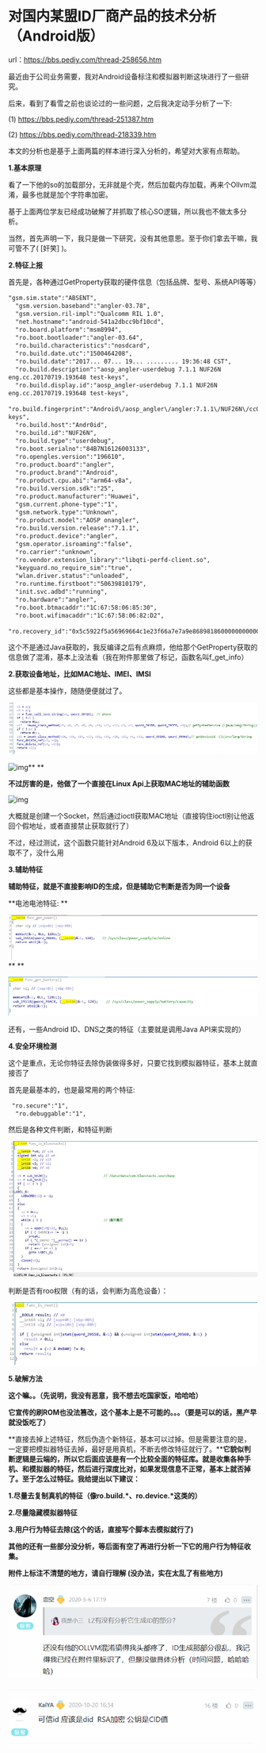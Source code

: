 # 对国内某盟ID厂商产品的技术分析（Android版）

url：https://bbs.pediy.com/thread-258656.htm

最近由于公司业务需要，我对Android设备标注和模拟器判断这块进行了一些研究。

后来，看到了看雪之前也谈论过的一些问题，之后我决定动手分析了一下:

 (1) https://bbs.pediy.com/thread-251387.htm

 (2) https://bbs.pediy.com/thread-218339.htm

本文的分析也是基于上面两篇的样本进行深入分析的，希望对大家有点帮助。

**1.基本原理**

看了一下他的so的加载部分，无非就是个壳，然后加载内存加载，再来个Ollvm混淆，最多也就是加个字符串加密。

基于上面两位学友已经成功破解了并抓取了核心SO逻辑，所以我也不做太多分析。

当然，首先声明一下，我只是做一下研究，没有其他意思。至于你们拿去干嘛，我可管不了( [奸笑] )。

**2.特征上报**

首先是，各种通过GetProperty获取的硬件信息（包括品牌、型号、系统API等等）

```
"gsm.sim.state":"ABSENT",
  "gsm.version.baseband":"angler-03.78",
  "gsm.version.ril-impl":"Qualcomm RIL 1.0",
  "net.hostname":"android-541a2dbcc9bf10cd",
  "ro.board.platform":"msm8994",
  "ro.boot.bootloader":"angler-03.64",
  "ro.build.characteristics":"nosdcard",
  "ro.build.date.utc":"1500464208",
  "ro.build.date":"2017... 07... 19... ......... 19:36:48 CST",
  "ro.build.description":"aosp_angler-userdebug 7.1.1 NUF26N eng.cc.20170719.193648 test-keys",
  "ro.build.display.id":"aosp_angler-userdebug 7.1.1 NUF26N eng.cc.20170719.193648 test-keys",
  "ro.build.fingerprint":"Android\/aosp_angler\/angler:7.1.1\/NUF26N\/cc07191936:userdebug\/test-keys",
  "ro.build.host":"Andr0id",
  "ro.build.id":"NUF26N",
  "ro.build.type":"userdebug",
  "ro.boot.serialno":"84B7N16126003133",
  "ro.opengles.version":"196610",
  "ro.product.board":"angler",
  "ro.product.brand":"Android",
  "ro.product.cpu.abi":"arm64-v8a",
  "ro.build.version.sdk":"25",
  "ro.product.manufacturer":"Huawei",
  "gsm.current.phone-type":"1",
  "gsm.network.type":"Unknown",
  "ro.product.model":"AOSP onangler",
  "ro.build.version.release":"7.1.1",
  "ro.product.device":"angler",
  "gsm.operator.isroaming":"false",
  "ro.carrier":"unknown",
  "ro.vendor.extension_library":"libqti-perfd-client.so",
  "keyguard.no_require_sim":"true",
  "wlan.driver.status":"unloaded",
  "ro.runtime.firstboot":"50639810179",
  "init.svc.adbd":"running",
  "ro.hardware":"angler",
  "ro.boot.btmacaddr":"1C:67:58:06:85:30",
  "ro.boot.wifimacaddr":"1C:67:58:06:82:D2",
  "ro.recovery_id":"0x5c5922f5a56969664c1e23f66a7e7a9e86898186000000000000000000000000"}
```

这个不是通过Java获取的，我反编译之后有点麻烦，他给那个GetProperty获取的信息做了混淆，基本上没法看（我在附件那里做了标记，函数名叫f_get_info）

**2.获取设备地址，比如MAC地址、IMEI、IMSI**

这些都是基本操作，随随便便就过了。

![img](images/862224_HQWGQQYXU5948D3.jpg) 

![img](https://bbs.pediy.com/upload/attach/202004/862224_6HREFZGFSJ4WKTM.jpg)**
**

**不过厉害的是，他做了一个直接在Linux Api上获取MAC地址的辅助函数**

![img](https://bbs.pediy.com/upload/attach/202004/862224_JE7DQPF9ZBZVY95.png)

大概就是创建一个Socket，然后通过ioctl获取MAC地址（直接钩住ioctl别让他返回个假地址，或者直接禁止获取就行了）

不过，经过测试，这个函数只能针对Android 6及以下版本，Android 6以上的获取不了，没什么用

**3.辅助特征**

**辅助特征，就是不直接影响ID的生成，但是辅助它判断是否为同一个设备**

**电池电池特征:
**

![img](images/862224_JTTH9DJNC3BH4FA.jpg)**
**

![img](images/862224_NP3QUCVMQSS3KN4.jpg)

还有，一些Android ID、DNS之类的特征（主要就是调用Java API来实现的）

**4.安全环境检测**

这个是重点，无论你特征去除伪装做得多好，只要它找到模拟器特征，基本上就直接否了

首先是最基本的，也是最常用的两个特征:



```
 "ro.secure":"1",
  "ro.debuggable":"1",
```


然后是各种文件判断，和特征判断

![img](images/862224_TS84X6JMJQMB9WY.jpg)

判断是否有roo权限（有的话，会判断为高危设备）：

![img](images/862224_P4S2TEE35PZFSF5.jpg)

**5.破解方法**

**这个嘛。。（先说明，我没有恶意，我不想去吃国家饭，哈哈哈）**

**它宣传的刷ROM也没法篡改，这个基本上是不可能的。。。（要是可以的话，黑产早就没饭吃了）**

**直接去掉上述特征，然后伪造个新特征，基本可以过掉。但是需要注意的是，一定要把模拟器特征去掉，最好是用真机，不断去修改特征就行了。****它貌似判断逻辑是云端的，所以它后面应该是有一个比较全面的特征库。就是收集各种手机、和模拟器的特征，然后进行深度比对，如果发现信息不正常，基本上就否掉了。至于怎么过特征。我给提出以下建议：**

 **1.尽量去复制真机的特征（像ro.build.\*、ro.device.\*这类的）**

 **2.尽量隐藏模拟器特征**

 **3.用户行为特征去除(这个的话，直接写个脚本去模拟就行了)**

**其他的还有一些部分没分析，等后面有空了再进行分析一下它的用户行为特征收集。**

**附件上标注不清楚的地方，请自行理解 (没办法，实在太乱了有些地方)**

![image-20210409162151563](images/image-20210409162151563.png)

![image-20210409162237935](images/image-20210409162237935.png)